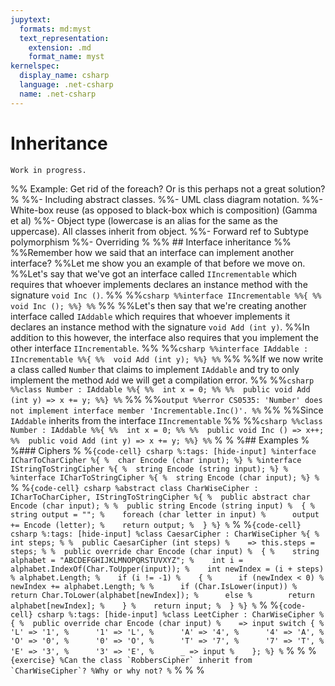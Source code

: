 ```yaml
---
jupytext:
  formats: md:myst
  text_representation:
    extension: .md
    format_name: myst
kernelspec:
  display_name: csharp
  language: .net-csharp
  name: .net-csharp
---
```


# Inheritance


```{warning}
Work in progress.
```

%% Example: Get rid of the foreach? Or is this perhaps not a great solution?
%
%%- Including abstract classes.
%%- UML class diagram notation.
%%- White-box reuse (as opposed to black-box which is composition) (Gamma et al)
%%- Object type (lowercase is an alias for the same as the uppercase). All classes inherit from object.
%%- Forward ref to Subtype polymorphism
%%- Overriding 
%
%% ## Interface inheritance
%%
%%Remember how we said that an interface can implement another interface?
%%Let me show you an example of that before we move on.
%%Let's say that we've got an interface called `IIncrementable` which requires that whoever implements declares an instance method with the signature `void Inc ()`.
%%
%%```csharp
%%interface IIncrementable
%%{
%%  void Inc ();
%%}
%%```
%%
%%Let's then say that we're creating another interface called `IAddable` which requires that whoever implements it declares an instance method with the signature `void Add (int y)`.
%%In addition to this however, the interface also requires that you implement the other interface `IIncrementable`.
%%
%%```csharp
%%interface IAddable : IIncrementable
%%{
%%  void Add (int y);
%%}
%%```
%%
%%If we now write a class called `Number` that claims to implement `IAddable` and try to only implement the method `Add` we will get a compilation error.
%%
%%```csharp
%%class Number : IAddable
%%{
%%  int x = 0;
%%
%%  public void Add (int y) => x += y;
%%}
%%```
%%
%%```output
%%error CS0535: 'Number' does not implement interface member 'Incrementable.Inc()'.
%%```
%%
%%Since `IAddable` inherits from the interface `IIncrementable` 
%%
%%```csharp
%%class Number : IAddable
%%{
%%  int x = 0;
%%
%%  public void Inc () => x++;
%%  public void Add (int y) => x += y;
%%}
%%```
%
%
%## Examples
%
%### Ciphers
%
%```{code-cell} csharp
%:tags: [hide-input]
%interface ICharToCharCipher
%{
%  char Encode (char input);
%}
%
%interface IStringToStringCipher
%{
%  string Encode (string input);
%}
%
%interface ICharToStringCipher
%{
%  string Encode (char input);
%}
%```
%
%```{code-cell} csharp
%abstract class CharWiseCipher : ICharToCharCipher, IStringToStringCipher
%{
%  public abstract char Encode (char input);
%
%  public string Encode (string input)
%  {
%    string output = "";
%    foreach (char letter in input)
%      output += Encode (letter);
%    return output;
%  }
%}
%```
%
%```{code-cell} csharp
%:tags: [hide-input]
%class CaesarCipher : CharWiseCipher
%{
%  int steps;
%
%  public CaesarCipher (int steps)
%    => this.steps = steps;
%
%  public override char Encode (char input)
%  {
%    string alphabet = "ABCDEFGHIJKLMNOPQRSTUVXYZ";
%    int i = alphabet.IndexOf(Char.ToUpper(input));
%    int newIndex = (i + steps) % alphabet.Length;
%    if (i != -1)
%    {
%      if (newIndex < 0)
%        newIndex += alphabet.Length;
%
%      if (Char.IsLower(input))
%        return Char.ToLower(alphabet[newIndex]);
%      else
%        return alphabet[newIndex];
%    }
%    return input;
%  }
%}
%```
%
%```{code-cell} csharp
%:tags: [hide-input]
%class LeetCipher : CharWiseCipher
%{
%  public override char Encode (char input)
%    => input switch {
%      'L' => '1',
%      '1' => 'L',
%      'A' => '4',
%      '4' => 'A',
%      'O' => '0',
%      '0' => 'O',
%      'T' => '7',
%      '7' => 'T',
%      'E' => '3',
%      '3' => 'E',
%      _ => input
%    };
%}
%```
%
%
%```{exercise}
%Can the class `RobbersCipher` inherit from `CharWiseCipher`?
%Why or why not?
%```
%
%
%
